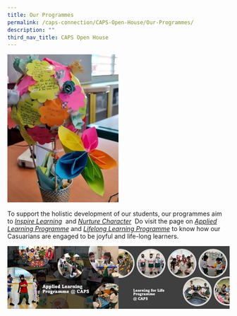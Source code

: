 ```yaml
---
title: Our Programmes
permalink: /caps-connection/CAPS-Open-House/Our-Programmes/
description: ""
third_nav_title: CAPS Open House
---
```

<img src="/images/Picture3.jpeg" 
     style="width:50%">
		 
To support the holistic development of our students, our programmes aim to [_Inspire Learning_](https://drive.google.com/file/d/1l4prqo8Jbf9ScguGobP3jOEar0pmyU7m/view?usp=sharing)  and _[Nurture Character](https://drive.google.com/file/d/1MTQDQJqn83E9Rb9K0kUs3kUeASvf3Ilg/view?usp=sharing)_ 
Do visit the page on [_Applied Learning Programme_](/caps-experience/cognitive/applied-learning-programme-alp-nature-based-education) and _[Lifelong Learning Programme](/caps-experience/aesthetics/learning-for-life-programme-llp-hearts-at-caps)_ to know how our Casuarians are engaged to be joyful and life-long learners.

<img src="/images/Picture4.jpeg" 
     style="width:50%;float:left"><img src="/images/Picture5.jpeg" 
     style="width:50%">